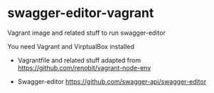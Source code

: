 # swagger-editor-vagrant
Vagrant image and related stuff to run swagger-editor

You need Vagrant and VirptualBox installed

- Vagrantfile and related stuff adapted from https://github.com/renobit/vagrant-node-env

- Swagger-editor https://github.com/swagger-api/swagger-editor
